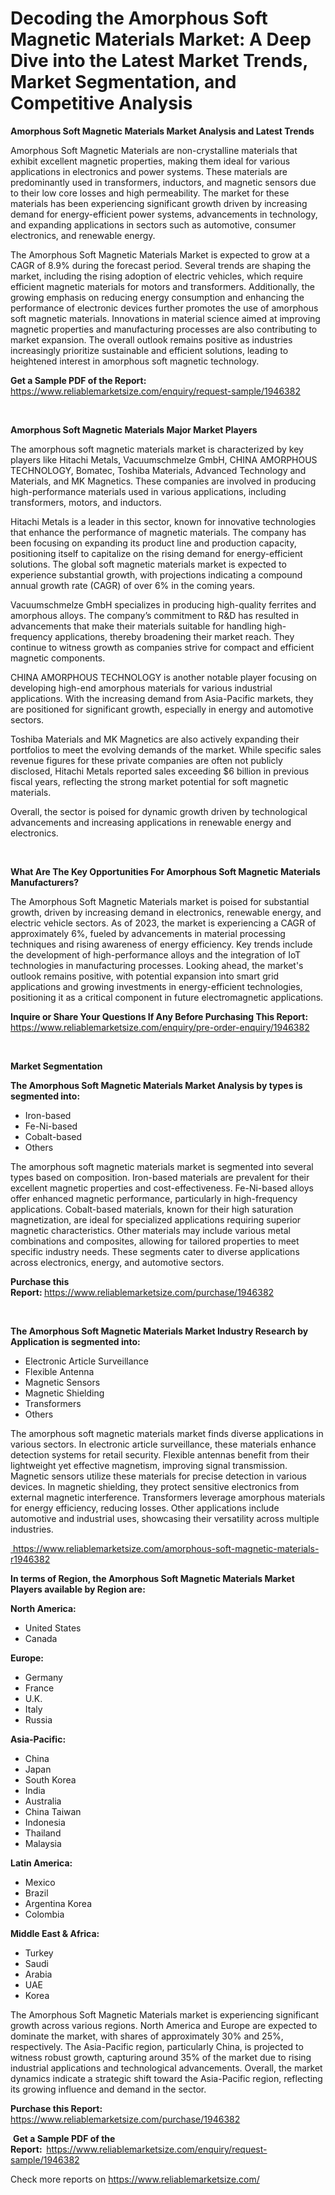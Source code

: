 <p><h1>Decoding the Amorphous Soft Magnetic Materials Market: A Deep Dive into the Latest Market Trends, Market Segmentation, and Competitive Analysis</h1></p><p><strong>Amorphous Soft Magnetic Materials Market Analysis and Latest Trends</strong></p>
<p><p>Amorphous Soft Magnetic Materials are non-crystalline materials that exhibit excellent magnetic properties, making them ideal for various applications in electronics and power systems. These materials are predominantly used in transformers, inductors, and magnetic sensors due to their low core losses and high permeability. The market for these materials has been experiencing significant growth driven by increasing demand for energy-efficient power systems, advancements in technology, and expanding applications in sectors such as automotive, consumer electronics, and renewable energy.</p><p>The Amorphous Soft Magnetic Materials Market is expected to grow at a CAGR of 8.9% during the forecast period. Several trends are shaping the market, including the rising adoption of electric vehicles, which require efficient magnetic materials for motors and transformers. Additionally, the growing emphasis on reducing energy consumption and enhancing the performance of electronic devices further promotes the use of amorphous soft magnetic materials. Innovations in material science aimed at improving magnetic properties and manufacturing processes are also contributing to market expansion. The overall outlook remains positive as industries increasingly prioritize sustainable and efficient solutions, leading to heightened interest in amorphous soft magnetic technology.</p></p>
<p><strong>Get a Sample PDF of the Report:&nbsp;</strong> <a href="https://www.reliablemarketsize.com/enquiry/request-sample/1946382?utm_campaign=2875&utm_medium=2&utm_source=Github&utm_content=ia&utm_term=31032025&utm_id=amorphous-soft-magnetic-materials">https://www.reliablemarketsize.com/enquiry/request-sample/1946382</a></p>
<p>&nbsp;</p>
<p><strong>Amorphous Soft Magnetic Materials Major Market Players</strong></p>
<p><p>The amorphous soft magnetic materials market is characterized by key players like Hitachi Metals, Vacuumschmelze GmbH, CHINA AMORPHOUS TECHNOLOGY, Bomatec, Toshiba Materials, Advanced Technology and Materials, and MK Magnetics. These companies are involved in producing high-performance materials used in various applications, including transformers, motors, and inductors.</p><p>Hitachi Metals is a leader in this sector, known for innovative technologies that enhance the performance of magnetic materials. The company has been focusing on expanding its product line and production capacity, positioning itself to capitalize on the rising demand for energy-efficient solutions. The global soft magnetic materials market is expected to experience substantial growth, with projections indicating a compound annual growth rate (CAGR) of over 6% in the coming years.</p><p>Vacuumschmelze GmbH specializes in producing high-quality ferrites and amorphous alloys. The company’s commitment to R&D has resulted in advancements that make their materials suitable for handling high-frequency applications, thereby broadening their market reach. They continue to witness growth as companies strive for compact and efficient magnetic components.</p><p>CHINA AMORPHOUS TECHNOLOGY is another notable player focusing on developing high-end amorphous materials for various industrial applications. With the increasing demand from Asia-Pacific markets, they are positioned for significant growth, especially in energy and automotive sectors.</p><p>Toshiba Materials and MK Magnetics are also actively expanding their portfolios to meet the evolving demands of the market. While specific sales revenue figures for these private companies are often not publicly disclosed, Hitachi Metals reported sales exceeding $6 billion in previous fiscal years, reflecting the strong market potential for soft magnetic materials.</p><p>Overall, the sector is poised for dynamic growth driven by technological advancements and increasing applications in renewable energy and electronics.</p></p>
<p>&nbsp;</p>
<p><strong>What Are The Key Opportunities For Amorphous Soft Magnetic Materials Manufacturers?</strong></p>
<p><p>The Amorphous Soft Magnetic Materials market is poised for substantial growth, driven by increasing demand in electronics, renewable energy, and electric vehicle sectors. As of 2023, the market is experiencing a CAGR of approximately 6%, fueled by advancements in material processing techniques and rising awareness of energy efficiency. Key trends include the development of high-performance alloys and the integration of IoT technologies in manufacturing processes. Looking ahead, the market's outlook remains positive, with potential expansion into smart grid applications and growing investments in energy-efficient technologies, positioning it as a critical component in future electromagnetic applications.</p></p>
<p><strong>Inquire or Share Your Questions If Any Before Purchasing This Report:</strong> <a href="https://www.reliablemarketsize.com/enquiry/pre-order-enquiry/1946382?utm_campaign=2875&utm_medium=2&utm_source=Github&utm_content=ia&utm_term=31032025&utm_id=amorphous-soft-magnetic-materials">https://www.reliablemarketsize.com/enquiry/pre-order-enquiry/1946382</a></p>
<p>&nbsp;</p>
<p><strong>Market Segmentation</strong></p>
<p><strong>The Amorphous Soft Magnetic Materials Market Analysis by types is segmented into:</strong></p>
<p><ul><li>Iron-based</li><li>Fe-Ni-based</li><li>Cobalt-based</li><li>Others</li></ul></p>
<p><p>The amorphous soft magnetic materials market is segmented into several types based on composition. Iron-based materials are prevalent for their excellent magnetic properties and cost-effectiveness. Fe-Ni-based alloys offer enhanced magnetic performance, particularly in high-frequency applications. Cobalt-based materials, known for their high saturation magnetization, are ideal for specialized applications requiring superior magnetic characteristics. Other materials may include various metal combinations and composites, allowing for tailored properties to meet specific industry needs. These segments cater to diverse applications across electronics, energy, and automotive sectors.</p></p>
<p><strong>Purchase this Report:&nbsp;</strong><a href="https://www.reliablemarketsize.com/purchase/1946382?utm_campaign=2875&utm_medium=2&utm_source=Github&utm_content=ia&utm_term=31032025&utm_id=amorphous-soft-magnetic-materials">https://www.reliablemarketsize.com/purchase/1946382</a></p>
<p>&nbsp;</p>
<p><strong>The Amorphous Soft Magnetic Materials Market Industry Research by Application is segmented into:</strong></p>
<p><ul><li>Electronic Article Surveillance</li><li>Flexible Antenna</li><li>Magnetic Sensors</li><li>Magnetic Shielding</li><li>Transformers</li><li>Others</li></ul></p>
<p><p>The amorphous soft magnetic materials market finds diverse applications in various sectors. In electronic article surveillance, these materials enhance detection systems for retail security. Flexible antennas benefit from their lightweight yet effective magnetism, improving signal transmission. Magnetic sensors utilize these materials for precise detection in various devices. In magnetic shielding, they protect sensitive electronics from external magnetic interference. Transformers leverage amorphous materials for energy efficiency, reducing losses. Other applications include automotive and industrial uses, showcasing their versatility across multiple industries.</p></p>
<p><a href="https://www.reliablemarketsize.com/amorphous-soft-magnetic-materials-r1946382?utm_campaign=2875&utm_medium=2&utm_source=Github&utm_content=ia&utm_term=31032025&utm_id=amorphous-soft-magnetic-materials">&nbsp;https://www.reliablemarketsize.com/amorphous-soft-magnetic-materials-r1946382</a></p>
<p><strong>In terms of Region, the Amorphous Soft Magnetic Materials Market Players available by Region are:</strong></p>
<p>
    <p> <strong> North America: </strong>
        <ul>
            <li>United States</li>
            <li>Canada</li>
        </ul>
        </p> 
    <p> <strong> Europe: </strong>
        <ul>
            <li>Germany</li>
            <li>France</li>
            <li>U.K.</li>
            <li>Italy</li>
            <li>Russia</li>
        </ul>
        </p> 
    <p> <strong> Asia-Pacific: </strong>
        <ul>
            <li>China</li>
            <li>Japan</li>
            <li>South Korea</li>
            <li>India</li>
            <li>Australia</li>
            <li>China Taiwan</li>
            <li>Indonesia</li>
            <li>Thailand</li>
            <li>Malaysia</li>
        </ul>
        </p> 
    <p> <strong> Latin America: </strong>
        <ul>
            <li>Mexico</li>
            <li>Brazil</li>
            <li>Argentina Korea</li>
            <li>Colombia</li>
        </ul>
        </p> 
    <p> <strong> Middle East & Africa: </strong>
        <ul>
            <li>Turkey</li>
            <li>Saudi</li>
            <li>Arabia</li>
            <li>UAE</li>
            <li>Korea</li>
        </ul>
    </p>
    </p>
<p><p>The Amorphous Soft Magnetic Materials market is experiencing significant growth across various regions. North America and Europe are expected to dominate the market, with shares of approximately 30% and 25%, respectively. The Asia-Pacific region, particularly China, is projected to witness robust growth, capturing around 35% of the market due to rising industrial applications and technological advancements. Overall, the market dynamics indicate a strategic shift toward the Asia-Pacific region, reflecting its growing influence and demand in the sector.</p></p>
<p><strong>Purchase this Report: </strong><a href="https://www.reliablemarketsize.com/purchase/1946382?utm_campaign=2875&utm_medium=2&utm_source=Github&utm_content=ia&utm_term=31032025&utm_id=amorphous-soft-magnetic-materials">https://www.reliablemarketsize.com/purchase/1946382</a></p>
<p>&nbsp;<strong>Get a Sample PDF of the Report:&nbsp;&nbsp;</strong><a href="https://www.reliablemarketsize.com/enquiry/request-sample/1946382?utm_campaign=2875&utm_medium=2&utm_source=Github&utm_content=ia&utm_term=31032025&utm_id=amorphous-soft-magnetic-materials">https://www.reliablemarketsize.com/enquiry/request-sample/1946382</a></p>
<p><strong></strong></p>
<p>Check more reports on <a href="https://www.reliablemarketsize.com/?utm_campaign=2875&utm_medium=2&utm_source=Github&utm_content=ia&utm_term=31032025&utm_id=amorphous-soft-magnetic-materials">https://www.reliablemarketsize.com/</a></p>
